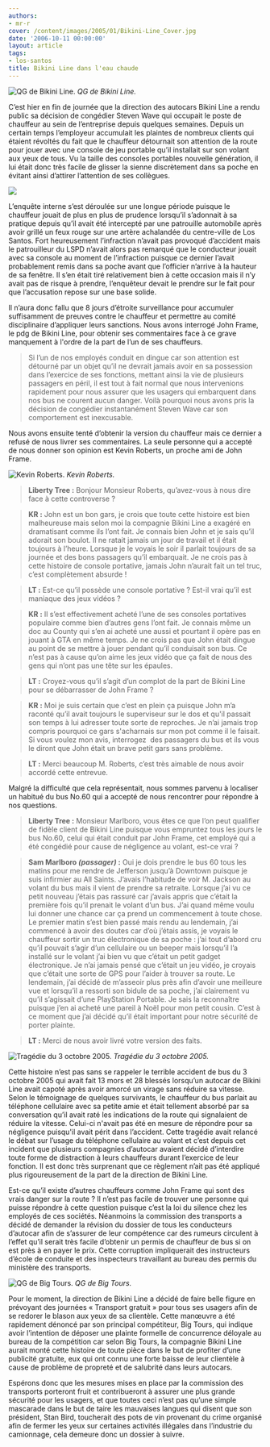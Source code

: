```yaml
---
authors:
- mr-r
cover: /content/images/2005/01/Bikini-Line_Cover.jpg
date: '2006-10-11 00:00:00'
layout: article
tags:
- los-santos
title: Bikini Line dans l'eau chaude
---
```



![QG de Bikini Line.](/content/images/2005/01/Bikini-Line_QG.jpg)
_QG de Bikini Line._

C’est hier en fin de journée que la direction des autocars Bikini Line a rendu public sa décision de congédier Steven Wave qui occupait le poste de chauffeur au sein de l’entreprise depuis quelques semaines. Depuis un certain temps l’employeur accumulait les plaintes de nombreux clients qui étaient révoltés du fait que le chauffeur détournait son attention de la route pour jouer avec une console de jeu portable qu’il installait sur son volant aux yeux de tous. Vu la taille des consoles portables nouvelle génération, il lui était donc très facile de glisser la sienne discrètement dans sa poche en évitant ainsi d’attirer l’attention de ses collègues.

![](/content/images/2005/01/Bikini-Line_Arrestation.jpg)

L’enquête interne s’est déroulée sur une longue période puisque le chauffeur jouait de plus en plus de prudence lorsqu’il s’adonnait à sa pratique depuis qu’il avait été intercepté par une&nbsp;patrouille automobile&nbsp;après avoir grillé un feux rouge sur une artère achalandée du centre-ville de Los Santos. Fort heureusement l’infraction n’avait pas provoqué d’accident mais le patrouilleur du LSPD n’avait alors pas remarqué que le conducteur jouait avec sa console au moment de l’infraction puisque ce dernier l’avait probablement remis dans sa poche avant que l’officier n’arrive à la hauteur de sa fenêtre. Il s’en était tiré relativement bien à cette occasion mais il n’y avait pas de risque à prendre, l’enquêteur devait le prendre sur le fait pour que l’accusation repose sur une base solide.

Il n’aura donc fallu que 8 jours d’étroite surveillance pour accumuler suffisamment de preuves contre le chauffeur et permettre au comité disciplinaire d’appliquer leurs sanctions. Nous avons interrogé John Frame, le pdg de Bikini Line, pour obtenir ses commentaires face à ce grave manquement à l'ordre&nbsp;de la part de l’un de ses chauffeurs.

> Si l’un de nos employés conduit en dingue car son attention est détourné par un objet qu’il ne devrait jamais avoir en sa possession dans l’exercice de ses fonctions, mettant ainsi la vie de plusieurs passagers en péril, il est tout à fait normal que nous intervenions rapidement pour nous assurer que les usagers qui embarquent dans nos bus ne courent aucun danger. Voilà pourquoi nous avons pris la décision de congédier instantanément Steven Wave car son comportement est inexcusable.

Nous avons ensuite tenté d’obtenir la version du chauffeur mais ce dernier a refusé de nous livrer ses commentaires. La seule personne qui a accepté de nous donner son opinion est Kevin Roberts, un proche ami de John Frame.

![Kevin Roberts.](/content/images/2005/01/Bikini-Line_Pot.jpg)
_Kevin Roberts._

> **Liberty Tree :** Bonjour Monsieur Roberts, qu’avez-vous à nous dire face à cette controverse ?

> **KR :** John est un bon gars, je crois que toute cette histoire est bien malheureuse mais selon moi la compagnie Bikini Line a exagéré en dramatisant comme ils l’ont fait. Je connais bien John et je sais qu’il adorait son boulot. Il ne ratait jamais un jour de travail et il était toujours à l’heure. Lorsque je le voyais le soir il parlait toujours de sa journée et des bons passagers qu’il embarquait. Je ne crois pas à cette histoire de console portative, jamais John n’aurait fait un tel truc, c’est complètement absurde !

> **LT :** Est-ce qu’il possède une console portative ? Est-il vrai qu’il est maniaque des jeux vidéos ?

> **KR :** Il s’est effectivement acheté l’une de ses consoles portatives populaire comme bien d’autres gens l’ont fait. Je connais même un doc au County qui s’en ai acheté une aussi et pourtant il opère pas en jouant à GTA en même temps. Je ne crois pas que John était dingue au point de se mettre à jouer pendant qu’il conduisait son bus. Ce n’est pas à cause qu’on aime les jeux vidéo que ça fait de nous des gens qui n’ont pas une tête sur les épaules.

> **LT :** Croyez-vous qu’il s’agit d’un complot de la part de Bikini Line pour se débarrasser de John Frame ?

> **KR :** Moi je suis certain que c’est en plein ça puisque John m’a raconté qu’il avait toujours le superviseur sur le dos et qu'il passait son temps à lui adresser toute sorte de reproches. Je n’ai jamais trop compris pourquoi ce gars s'acharnais sur mon pot comme il le faisait. Si vous voulez mon avis, interrogez&nbsp; des passagers du bus et ils vous le diront que John était un brave petit gars sans problème.

> **LT :** Merci beaucoup M. Roberts, c’est très aimable de nous avoir accordé cette entrevue.

Malgré la difficulté que cela représentait, nous sommes parvenu à localiser un habitué du bus No.60 qui a accepté de nous rencontrer pour répondre à nos questions.

> **Liberty Tree :** Monsieur Marlboro, vous êtes ce que l’on peut qualifier de fidèle client de Bikini Line puisque vous empruntez tous les jours le bus No.60, celui qui était conduit par John Frame, cet employé qui a été congédié pour cause de négligence au volant, est-ce vrai ?

> **Sam Marlboro _(passager)_ :** Oui je dois prendre le bus 60 tous les matins pour me rendre de Jefferson jusqu’à Downtown puisque je suis infirmier au All Saints. J’avais l’habitude de voir M. Jackson au volant du bus mais il vient de prendre sa retraite. Lorsque j’ai vu ce petit nouveau j’étais pas rassuré car j’avais appris que c’était la première fois qu’il prenait le volant d’un bus. J’ai quand même voulu lui donner une chance car ça prend un commencement à toute chose. Le premier matin s’est bien passé mais rendu au lendemain, j’ai commencé à avoir des doutes car d’où j’étais assis, je voyais le chauffeur sortir un truc électronique de sa poche :&nbsp;j’ai tout d’abord cru qu’il pouvait s’agir d’un cellulaire ou un beeper mais lorsqu’il l’a installé sur le volant j’ai bien vu que c’était un petit gadget électronique. Je n’ai jamais pensé que c’était un jeu vidéo, je croyais que c’était une sorte de GPS pour l’aider à trouver sa route. Le lendemain, j’ai décidé de m’asseoir plus près afin d’avoir une meilleure vue et lorsqu’il a ressorti son bidule de sa poche, j’ai clairement vu qu’il s’agissait d’une PlayStation Portable. Je sais la reconnaître puisque j’en ai acheté une pareil à Noël pour mon petit cousin. C’est à ce moment que j’ai décidé qu’il était important pour notre sécurité de porter plainte.

> **LT :** Merci de nous avoir livré votre version des faits.

![Tragédie du 3 octobre 2005.](/content/images/2005/01/Bikini-Line_Accident.jpg)
_Tragédie du 3 octobre 2005._

Cette histoire n’est pas sans se rappeler le terrible accident de bus du 3 octobre 2005 qui avait fait 13 mors et 28 blessés lorsqu’un autocar de Bikini Line avait capoté après avoir amorcé un virage sans réduire sa vitesse. Selon le témoignage de quelques survivants, le chauffeur du bus parlait au téléphone cellulaire avec sa petite amie et était tellement absorbé par sa conversation qu’il avait raté les indications de la route qui signalaient de réduire la vitesse. Celui-ci n'avait pas été en mesure de répondre pour sa négligence puisqu'il avait périt dans l’accident. Cette tragédie avait relancé le débat sur l’usage du téléphone cellulaire au volant et c’est depuis cet incident que plusieurs compagnies d’autocar avaient décidé d’interdire toute forme de distraction à leurs chauffeurs durant l’exercice de leur fonction. Il est donc très surprenant que ce règlement n’ait pas été appliqué plus rigoureusement de la part de la direction de Bikini Line.

Est-ce qu’il existe d’autres chauffeurs comme John Frame qui sont des vrais danger sur la route ? Il n’est pas facile de trouver une personne qui puisse répondre à cette question puisque c’est la loi du silence chez les employés de ces sociétés. Néanmoins la commission des transports a décidé de demander la révision du dossier de tous les conducteurs d’autocar afin de s’assurer de leur compétence car des rumeurs circulent à l’effet qu’il serait très facile d’obtenir un permis de chauffeur de bus si on est près à en payer le prix. Cette corruption impliquerait des instructeurs d’école de conduite et des inspecteurs travaillant au bureau des permis du ministère des transports.

![QG de Big Tours.](/content/images/2005/01/Bikini-Line_BigTours.jpg)
_QG de Big Tours._

Pour le moment, la direction de Bikini Line a décidé de faire belle figure en prévoyant des journées «&nbsp;Transport gratuit&nbsp;» pour tous ses usagers afin de se redorer le blason aux yeux de sa clientèle. Cette manœuvre a été rapidement dénoncé par son principal compétiteur, Big Tours, qui indique avoir l’intention de déposer une plainte formelle de concurrence déloyale au bureau de la compétition car selon Big Tours, la compagnie Bikini Line aurait monté cette histoire de toute pièce dans le but de profiter d’une publicité gratuite, eux qui ont connu une forte baisse de leur clientèle à cause de problème de propreté et de salubrité dans leurs autocars.

Espérons donc que les mesures mises en place par la commission des transports porteront fruit et contribueront à assurer une plus grande sécurité pour les usagers, et que toutes ceci n’est pas qu’une simple mascarade dans le but de taire les mauvaises langues qui disent que son président, Stan Bird, toucherait des pots de vin provenant du crime organisé afin de fermer les yeux sur certaines activités illégales dans l’industrie du camionnage, cela demeure donc un dossier à suivre.